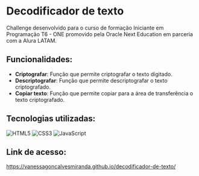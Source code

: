 # Decodificador de texto
Challenge desenvolvido para o curso de formação Iniciante em Programação T6 - ONE promovido pela Oracle Next Education em parceria com a Alura LATAM.

## Funcionalidades:
- **Criptografar**: Função que permite criptografar o texto digitado.
- **Descriptografar**: Função que permite descriptografar o texto criptografado.
- **Copiar texto**: Função que permite copiar para a área de transferência o texto criptografado.

## Tecnologias utilizadas:
![HTML5](https://img.shields.io/badge/html5-%23E34F26.svg?style=for-the-badge&logo=html5&logoColor=white)
![CSS3](https://img.shields.io/badge/css3-%231572B6.svg?style=for-the-badge&logo=css3&logoColor=white)
![JavaScript](https://img.shields.io/badge/javascript-%23323330.svg?style=for-the-badge&logo=javascript&logoColor=%23F7DF1E)

## Link de acesso:
https://vanessagoncalvesmiranda.github.io/decodificador-de-texto/
